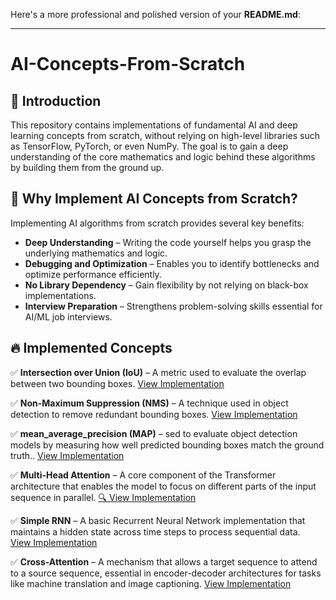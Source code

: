 Here's a more professional and polished version of your **README.md**:  

---

# **AI-Concepts-From-Scratch**  

## 🚀 Introduction  
This repository contains implementations of fundamental AI and deep learning concepts from scratch, without relying on high-level libraries such as TensorFlow, PyTorch, or even NumPy. The goal is to gain a deep understanding of the core mathematics and logic behind these algorithms by building them from the ground up.  

## 📌 Why Implement AI Concepts from Scratch?  
Implementing AI algorithms from scratch provides several key benefits:  

- **Deep Understanding** – Writing the code yourself helps you grasp the underlying mathematics and logic.  
- **Debugging and Optimization** – Enables you to identify bottlenecks and optimize performance efficiently.  
- **No Library Dependency** – Gain flexibility by not relying on black-box implementations.  
- **Interview Preparation** – Strengthens problem-solving skills essential for AI/ML job interviews.  

## 🔥 Implemented Concepts  
✅ **Intersection over Union (IoU)** – A metric used to evaluate the overlap between two bounding boxes. [View Implementation](https://github.com/mohamed-ehab415/IOU_from_scarth/blob/main/IOU%20from%20scratsh.py)  

✅ **Non-Maximum Suppression (NMS)** – A technique used in object detection to remove redundant bounding boxes. [View Implementation](https://github.com/mohamed-ehab415/IOU_from_scarth/blob/main/Non%20Max%20Suppression.py)  



✅ **mean_average_precision (MAP)** – sed to evaluate object detection models by measuring how well predicted bounding boxes match the ground truth.. [View Implementation](https://github.com/mohamed-ehab415/AI-Concepts-From-Scratch/blob/main/Mean%20Average%20Precision.py)  

✅ **Multi-Head Attention** – A core component of the Transformer architecture that enables the model to focus on different parts of the input sequence in parallel. [🔍 View Implementation](https://github.com/mohamed-ehab415/AI-Concepts-From-Scratch/blob/main/multi-head-att.py)

✅ **Simple RNN** – A basic Recurrent Neural Network implementation that maintains a hidden state across time steps to process sequential data.  
[View Implementation](https://github.com/mohamed-ehab415/AI-Concepts-From-Scratch/blob/main/Simple_RNN_Pyton.py)

✅ **Cross-Attention** – A mechanism that allows a target sequence to attend to a source sequence, essential in encoder-decoder architectures for tasks like machine translation and image captioning. [View Implementation](https://github.com/mohamed-ehab415/AI-Concepts-From-Scratch/blob/main/cross_attention.py)

```

